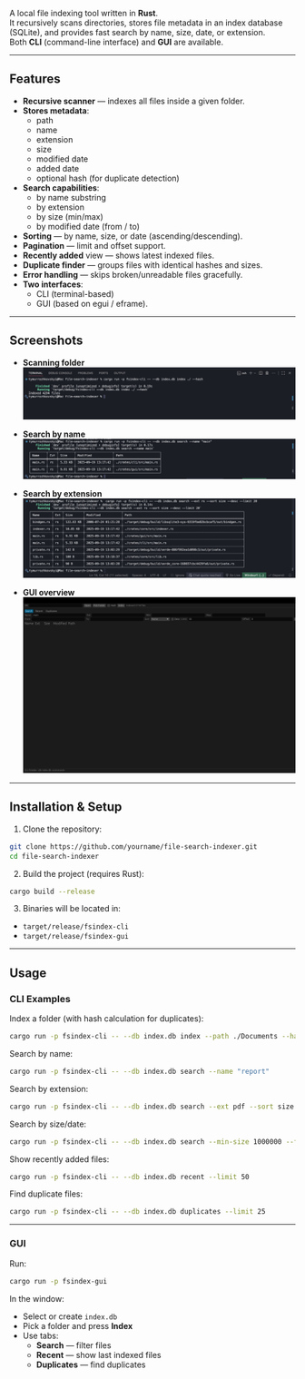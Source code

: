 A local file indexing tool written in **Rust**.  
It recursively scans directories, stores file metadata in an index database (SQLite), and provides fast search by name, size, date, or extension.  
Both **CLI** (command-line interface) and **GUI** are available.

---

## Features
- **Recursive scanner** — indexes all files inside a given folder.  
- **Stores metadata**:  
  - path  
  - name  
  - extension  
  - size  
  - modified date  
  - added date  
  - optional hash (for duplicate detection)  
- **Search capabilities**:  
  - by name substring  
  - by extension  
  - by size (min/max)  
  - by modified date (from / to)  
- **Sorting** — by name, size, or date (ascending/descending).  
- **Pagination** — limit and offset support.  
- **Recently added** view — shows latest indexed files.  
- **Duplicate finder** — groups files with identical hashes and sizes.  
- **Error handling** — skips broken/unreadable files gracefully.  
- **Two interfaces**:  
  - CLI (terminal-based)  
  - GUI (based on egui / eframe).  

---

## Screenshots
- **Scanning folder**  
  ![Scanning folder](img/1.png)

- **Search by name**  
  ![Search by name](img/2.png)

- **Search by extension**  
  ![Search by extension](img/3.png)

- **GUI overview**  
  ![GUI overview](img/4.png)

---

## Installation & Setup

1. Clone the repository:
```bash
git clone https://github.com/yourname/file-search-indexer.git
cd file-search-indexer
```

2. Build the project (requires Rust):
```bash
cargo build --release
```

3. Binaries will be located in:
- `target/release/fsindex-cli`  
- `target/release/fsindex-gui`  

---

## Usage

### CLI Examples
Index a folder (with hash calculation for duplicates):
```bash
cargo run -p fsindex-cli -- --db index.db index --path ./Documents --hash
```

Search by name:
```bash
cargo run -p fsindex-cli -- --db index.db search --name "report"
```

Search by extension:
```bash
cargo run -p fsindex-cli -- --db index.db search --ext pdf --sort size --desc --limit 20
```

Search by size/date:
```bash
cargo run -p fsindex-cli -- --db index.db search --min-size 1000000 --from 2024-01-01
```

Show recently added files:
```bash
cargo run -p fsindex-cli -- --db index.db recent --limit 50
```

Find duplicate files:
```bash
cargo run -p fsindex-cli -- --db index.db duplicates --limit 25
```

---

### GUI
Run:
```bash
cargo run -p fsindex-gui
```

In the window:
- Select or create `index.db`  
- Pick a folder and press **Index**  
- Use tabs:  
  - **Search** — filter files  
  - **Recent** — show last indexed files  
  - **Duplicates** — find duplicates  
